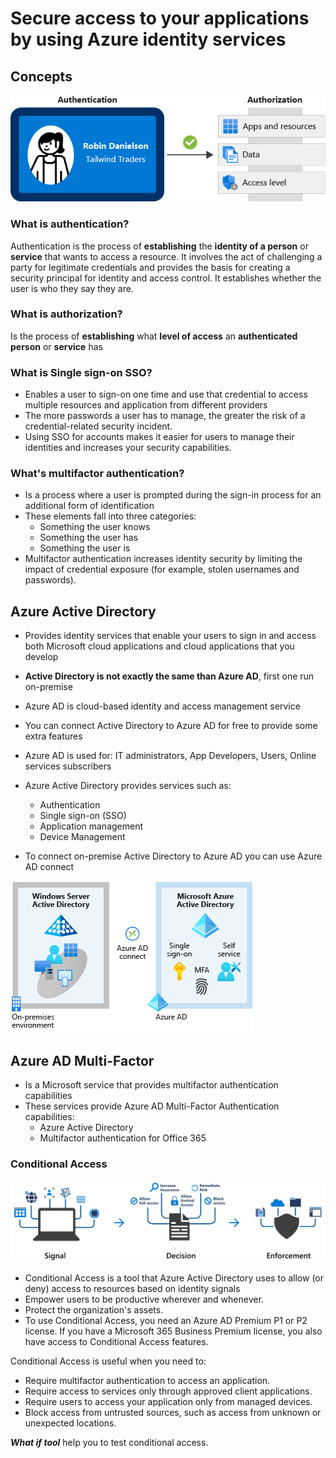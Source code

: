 # Secure access to your applications by using Azure identity services

## **Concepts**

![relation](images/2022-05-09-12-00-40.png)

### **What is authentication?**

Authentication is the process of **establishing** the **identity of a person** or **service** that wants to access a resource. It involves the act of challenging a party for legitimate credentials and provides the basis for creating a security principal for identity and access control. It establishes whether the user is who they say they are.

### **What is authorization?**

Is the process of **establishing** what **level of access** an **authenticated person** or **service** has

### **What is Single sign-on SSO?**

- Enables a user to sign-on one time and use that credential to access multiple resources and application from different providers
- The more passwords a user has to manage, the greater the risk of a credential-related security incident.
- Using SSO for accounts makes it easier for users to manage their identities and increases your security capabilities.

### **What's multifactor authentication?**

- Is a process where a user is prompted during the sign-in process for an additional form of identification
- These elements fall into three categories:
  - Something the user knows
  - Something the user has
  - Something the user is
- Multifactor authentication increases identity security by limiting the impact of credential exposure (for example, stolen usernames and passwords).

## **Azure Active Directory**

- Provides identity services that enable your users to sign in and access both Microsoft cloud applications and cloud applications that you develop
- **Active Directory is not exactly the same than Azure AD**, first one run on-premise
- Azure AD is cloud-based identity and access management service
- You can connect Active Directory to Azure AD for free to provide some extra features
- Azure AD is used for: IT administrators, App Developers, Users, Online services subscribers
- Azure Active Directory provides services such as:
  - Authentication
  - Single sign-on (SSO)
  - Application management
  - Device Management

- To connect on-premise Active Directory to Azure AD you can use Azure AD connect
  
![Connection between Azure AD and Active Directory](images/2022-05-09-12-13-34.png)

## **Azure AD Multi-Factor**

- Is a Microsoft service that provides multifactor authentication capabilities
- These services provide Azure AD Multi-Factor Authentication capabilities:
  - Azure Active Directory
  - Multifactor authentication for Office 365

### Conditional Access

![Conditional Access](images/2022-05-09-13-24-44.png)

- Conditional Access is a tool that Azure Active Directory uses to allow (or deny) access to resources based on identity signals
- Empower users to be productive wherever and whenever.
- Protect the organization's assets.
- To use Conditional Access, you need an Azure AD Premium P1 or P2 license. If you have a Microsoft 365 Business Premium license, you also have access to Conditional Access features.

Conditional Access is useful when you need to:

- Require multifactor authentication to access an application.
- Require access to services only through approved client applications.
- Require users to access your application only from managed devices.
- Block access from untrusted sources, such as access from unknown or unexpected locations.

***What if tool*** help you to test conditional access.
